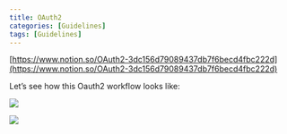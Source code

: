 ```yaml
---
title: OAuth2
categories: [Guidelines]
tags: [Guidelines]
---
```


[https://www.notion.so/OAuth2-3dc156d79089437db7f6becd4fbc222d](https://www.notion.so/OAuth2-3dc156d79089437db7f6becd4fbc222d)


Let’s see how this Oauth2 workflow looks like:


![](https://prod-files-secure.s3.us-west-2.amazonaws.com/9960fb2a-b75e-4bea-a8f9-b00925db1215/3bce41e0-99e8-4ebd-9701-e2bc9cbb79a2/Untitled.png?X-Amz-Algorithm=AWS4-HMAC-SHA256&X-Amz-Content-Sha256=UNSIGNED-PAYLOAD&X-Amz-Credential=ASIAZI2LB4666A6GZ2RS%2F20250514%2Fus-west-2%2Fs3%2Faws4_request&X-Amz-Date=20250514T202140Z&X-Amz-Expires=3600&X-Amz-Security-Token=IQoJb3JpZ2luX2VjEGMaCXVzLXdlc3QtMiJIMEYCIQDONfGgPu2jjjBu4nOxu34NphvbWsWV%2F%2FwYKgY4%2FuoiXAIhAMe09Rk9%2FxS0vsXFn0%2BI02K1hL7FatEJ6Zju8aAx3BA1Kv8DCBwQABoMNjM3NDIzMTgzODA1IgxgWe1ScbrZYIvJGPMq3AMLJmkD3ch3XWMfyzqGu%2FphD2xxDptKLGgqf70HG3fSPKwvMq6gLG9FmdIHqt6U4unX%2FWdBC%2BnWkNI1mvdVKpnvxfkAihEUyqcFVg%2BweHyTra6jWVPBvjzIBM30DOX%2F9Gez0bUSbGd56Ue%2Fnw6ARmJ1QwhtdqIZs%2Bya28F9vC9RNzcupZR6EDubuRtakqZHUTE8JlrgIKh%2BFuuRekkB7YsWQgOztkCoeJm298Vqmxo0F%2FTkdrrCg2T%2BTOYG8gtu5JlDaVsbUMhSXawXsj99x%2F0ggBgpcmKp44Vt6%2BNOOr%2Fvr2T2H6NnHp%2FsdZnzpl4xVrtZJYdFLcIB%2Fn1Rn%2FOaBvuO9QeNUBfbt0j6Cmb4uaMD4QiIyyz5z75k5BAje4IcQHVqMYXYsoOHNytG0ah9Q3r%2FgRxxR64r%2BNC94061cm73o4aXXLF7%2FebgtLwTVrp8jLUUl56zHghDRFGWpSIDsepemtSfnM6NSp0ZWISUEOYl9Z%2FdukBR3dFeDeWAqY%2FNG%2FYnZb8X1vMgM4llRJ6u%2FXCr5pMOqzed6S7s0XD329KlgLZKc5Gn4R%2FKwleKdSYa42hSHib%2Bw%2BBST7tExiAPz%2Bou7Mh9RKghFn61jRNswyA%2FQB6BMxBKWRMuPYIQpDCC0JPBBjqkAa%2B5T4%2F4Gtz8%2BO4eNrfl3T65YPxqh9Pbkeo%2BljOeb6XcFe1YY7X285aNoXd56Kr5ORVm7ZOBCIK2JRCk5%2BKTFnVBFCieQ2bzjtfUreeKajuw67%2Bpn21m34SRKmGVkBzYIdQ2gtdu0jv%2BsV9MTyN8oFcIUAHQ8jlngEyWWJgsIJ3yNssd4ZbFLuDPPRo2Ll9k7xs2zPQsWVd7Tl2%2FUaocoTrS2cPQ&X-Amz-Signature=f65ff020c09b8a23e59d14bac9a7469d0f94aae828a3ad8a2f505f3aa85be54e&X-Amz-SignedHeaders=host&x-id=GetObject)


![](https://prod-files-secure.s3.us-west-2.amazonaws.com/9960fb2a-b75e-4bea-a8f9-b00925db1215/27d32b66-de43-41de-80f7-7edb81d1190f/Untitled.png?X-Amz-Algorithm=AWS4-HMAC-SHA256&X-Amz-Content-Sha256=UNSIGNED-PAYLOAD&X-Amz-Credential=ASIAZI2LB4666A6GZ2RS%2F20250514%2Fus-west-2%2Fs3%2Faws4_request&X-Amz-Date=20250514T202140Z&X-Amz-Expires=3600&X-Amz-Security-Token=IQoJb3JpZ2luX2VjEGMaCXVzLXdlc3QtMiJIMEYCIQDONfGgPu2jjjBu4nOxu34NphvbWsWV%2F%2FwYKgY4%2FuoiXAIhAMe09Rk9%2FxS0vsXFn0%2BI02K1hL7FatEJ6Zju8aAx3BA1Kv8DCBwQABoMNjM3NDIzMTgzODA1IgxgWe1ScbrZYIvJGPMq3AMLJmkD3ch3XWMfyzqGu%2FphD2xxDptKLGgqf70HG3fSPKwvMq6gLG9FmdIHqt6U4unX%2FWdBC%2BnWkNI1mvdVKpnvxfkAihEUyqcFVg%2BweHyTra6jWVPBvjzIBM30DOX%2F9Gez0bUSbGd56Ue%2Fnw6ARmJ1QwhtdqIZs%2Bya28F9vC9RNzcupZR6EDubuRtakqZHUTE8JlrgIKh%2BFuuRekkB7YsWQgOztkCoeJm298Vqmxo0F%2FTkdrrCg2T%2BTOYG8gtu5JlDaVsbUMhSXawXsj99x%2F0ggBgpcmKp44Vt6%2BNOOr%2Fvr2T2H6NnHp%2FsdZnzpl4xVrtZJYdFLcIB%2Fn1Rn%2FOaBvuO9QeNUBfbt0j6Cmb4uaMD4QiIyyz5z75k5BAje4IcQHVqMYXYsoOHNytG0ah9Q3r%2FgRxxR64r%2BNC94061cm73o4aXXLF7%2FebgtLwTVrp8jLUUl56zHghDRFGWpSIDsepemtSfnM6NSp0ZWISUEOYl9Z%2FdukBR3dFeDeWAqY%2FNG%2FYnZb8X1vMgM4llRJ6u%2FXCr5pMOqzed6S7s0XD329KlgLZKc5Gn4R%2FKwleKdSYa42hSHib%2Bw%2BBST7tExiAPz%2Bou7Mh9RKghFn61jRNswyA%2FQB6BMxBKWRMuPYIQpDCC0JPBBjqkAa%2B5T4%2F4Gtz8%2BO4eNrfl3T65YPxqh9Pbkeo%2BljOeb6XcFe1YY7X285aNoXd56Kr5ORVm7ZOBCIK2JRCk5%2BKTFnVBFCieQ2bzjtfUreeKajuw67%2Bpn21m34SRKmGVkBzYIdQ2gtdu0jv%2BsV9MTyN8oFcIUAHQ8jlngEyWWJgsIJ3yNssd4ZbFLuDPPRo2Ll9k7xs2zPQsWVd7Tl2%2FUaocoTrS2cPQ&X-Amz-Signature=8c03a2dcd9bd255b743cd367cdd2a441fd6bb25c19fa686b2f7ca546ea4a292c&X-Amz-SignedHeaders=host&x-id=GetObject)

